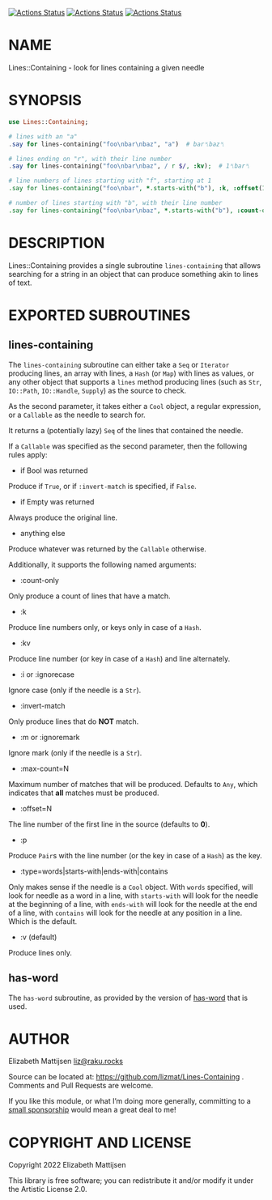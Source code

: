 [![Actions Status](https://github.com/lizmat/Lines-Containing/actions/workflows/linux.yml/badge.svg)](https://github.com/lizmat/Lines-Containing/actions) [![Actions Status](https://github.com/lizmat/Lines-Containing/actions/workflows/macos.yml/badge.svg)](https://github.com/lizmat/Lines-Containing/actions) [![Actions Status](https://github.com/lizmat/Lines-Containing/actions/workflows/windows.yml/badge.svg)](https://github.com/lizmat/Lines-Containing/actions)

NAME
====

Lines::Containing - look for lines containing a given needle

SYNOPSIS
========

```raku
use Lines::Containing;

# lines with an "a"
.say for lines-containing("foo\nbar\nbaz", "a")  # bar␤baz␤

# lines ending on "r", with their line number
.say for lines-containing("foo\nbar\nbaz", / r $/, :kv);  # 1␤bar␤

# line numbers of lines starting with "f", starting at 1
.say for lines-containing("foo\nbar", *.starts-with("b"), :k, :offset(1));  # 2␤

# number of lines starting with "b", with their line number
.say for lines-containing("foo\nbar\nbaz", *.starts-with("b"), :count-only);  # 2␤
```

DESCRIPTION
===========

Lines::Containing provides a single subroutine `lines-containing` that allows searching for a string in an object that can produce something akin to lines of text.

EXPORTED SUBROUTINES
====================

lines-containing
----------------

The `lines-containing` subroutine can either take a `Seq` or `Iterator` producing lines, an array with lines, a `Hash` (or `Map`) with lines as values, or any other object that supports a `lines` method producing lines (such as `Str`, `IO::Path`, `IO::Handle`, `Supply`) as the source to check.

As the second parameter, it takes either a `Cool` object, a regular expression, or a `Callable` as the needle to search for.

It returns a (potentially lazy) `Seq` of the lines that contained the needle.

If a `Callable` was specified as the second parameter, then the following rules apply:

  * if Bool was returned

Produce if `True`, or if `:invert-match` is specified, if `False`.

  * if Empty was returned

Always produce the original line.

  * anything else

Produce whatever was returned by the `Callable` otherwise.

Additionally, it supports the following named arguments:

  * :count-only

Only produce a count of lines that have a match.

  * :k

Produce line numbers only, or keys only in case of a `Hash`.

  * :kv

Produce line number (or key in case of a `Hash`) and line alternately.

  * :i or :ignorecase

Ignore case (only if the needle is a `Str`).

  * :invert-match

Only produce lines that do **NOT** match.

  * :m or :ignoremark

Ignore mark (only if the needle is a `Str`).

  * :max-count=N

Maximum number of matches that will be produced. Defaults to `Any`, which indicates that **all** matches must be produced.

  * :offset=N

The line number of the first line in the source (defaults to **0**).

  * :p

Produce `Pair`s with the line number (or the key in case of a `Hash`) as the key.

  * :type=words|starts-with|ends-with|contains

Only makes sense if the needle is a `Cool` object. With `words` specified, will look for needle as a word in a line, with `starts-with` will look for the needle at the beginning of a line, with `ends-with` will look for the needle at the end of a line, with `contains` will look for the needle at any position in a line. Which is the default.

  * :v (default)

Produce lines only.

has-word
--------

The `has-word` subroutine, as provided by the version of [has-word](https://raku.land/zef:lizmat/has-word) that is used.

AUTHOR
======

Elizabeth Mattijsen <liz@raku.rocks>

Source can be located at: https://github.com/lizmat/Lines-Containing . Comments and Pull Requests are welcome.

If you like this module, or what I’m doing more generally, committing to a [small sponsorship](https://github.com/sponsors/lizmat/) would mean a great deal to me!

COPYRIGHT AND LICENSE
=====================

Copyright 2022 Elizabeth Mattijsen

This library is free software; you can redistribute it and/or modify it under the Artistic License 2.0.

